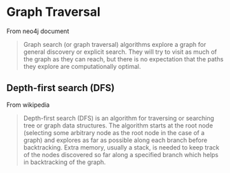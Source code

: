 # Graph Traversal

From neo4j document

> Graph search (or graph traversal) algorithms explore a graph for general discovery or explicit search. They will try to visit as much of the graph as they can reach, but there is no expectation that the paths they explore are computationally optimal.

## Depth-first search (DFS)

From wikipedia

> Depth-first search (DFS) is an algorithm for traversing or searching tree or graph data structures. The algorithm starts at the root node (selecting some arbitrary node as the root node in the case of a graph) and explores as far as possible along each branch before backtracking. Extra memory, usually a stack, is needed to keep track of the nodes discovered so far along a specified branch which helps in backtracking of the graph.